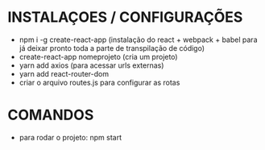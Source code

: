 # INSTALAÇOES / CONFIGURAÇÕES

- npm i -g create-react-app (instalação do react + webpack + babel para já deixar pronto toda a parte de transpilação de código)
- create-react-app nomeprojeto (cria um projeto)
- yarn add axios (para acessar urls externas)
- yarn add react-router-dom
- criar o arquivo routes.js para configurar as rotas

# COMANDOS

- para rodar o projeto: npm start
